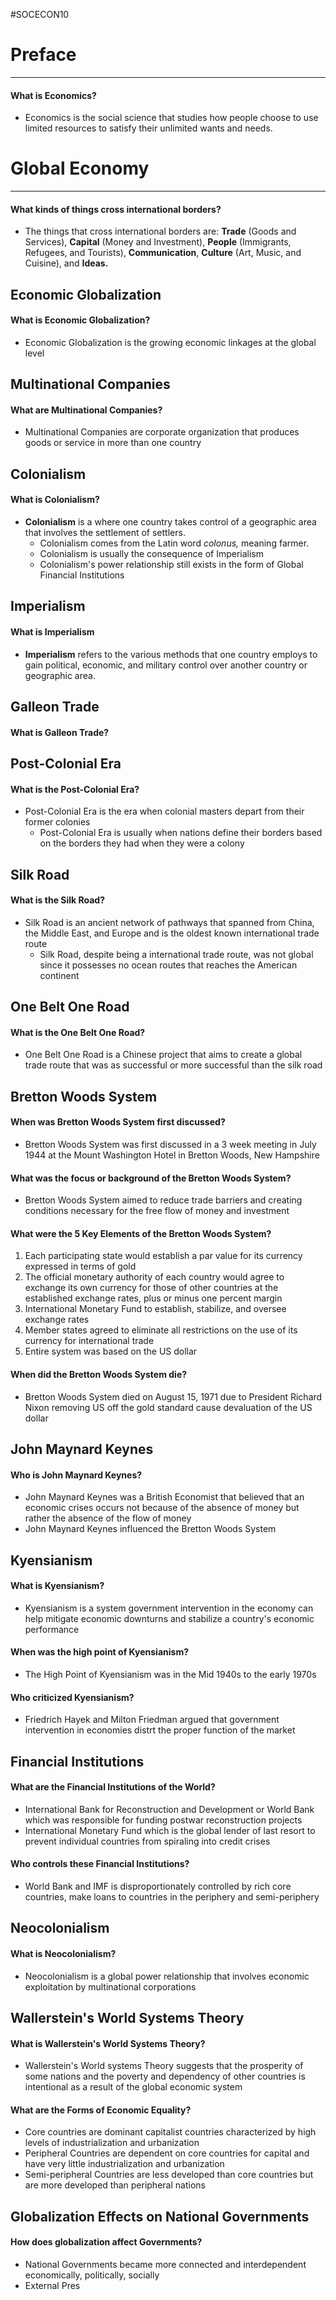#SOCECON10 
# Preface
---
#### What is Economics?
- Economics is the social science that studies how people choose to use limited resources to satisfy their unlimited wants and needs.
# Global Economy
---
#### What kinds of things cross international borders?
- The things that cross international borders are: **Trade** (Goods and Services), **Capital** (Money and Investment), **People** (Immigrants, Refugees, and Tourists), **Communication**, **Culture** (Art, Music, and Cuisine), and **Ideas.**
## Economic Globalization
#### What is Economic Globalization?
- Economic Globalization is the growing economic linkages at the global level
## Multinational Companies
#### What are Multinational Companies?
- Multinational Companies are corporate organization that produces goods or service in more than one country
## Colonialism
#### What is Colonialism?
- **Colonialism** is a where one country takes control of a geographic area that involves the settlement of settlers.
	- Colonialism comes from the Latin word *colonus,* meaning farmer.
	- Colonialism is usually the consequence of Imperialism
	- Colonialism's power relationship still exists in the form of Global Financial Institutions
## Imperialism
#### What is Imperialism
- **Imperialism** refers to the various methods that one country employs to gain political, economic, and military control over another country or geographic area.

## Galleon Trade
#### What is Galleon Trade?

## Post-Colonial Era
#### What is the Post-Colonial Era?
- Post-Colonial Era is the era when colonial masters depart from their former colonies
	- Post-Colonial Era is usually when nations define their borders based on the borders they had when they were a colony
## Silk Road
#### What is the Silk Road?
- Silk Road is an ancient network of pathways that spanned from China, the Middle East, and Europe and is the oldest known international trade route
	- Silk Road, despite being a international trade route, was not global since it possesses no ocean routes that reaches the American continent
## One Belt One Road
#### What is the One Belt One Road?
- One Belt One Road is a Chinese project that aims to create a global trade route that was as successful or more successful than the silk road
## Bretton Woods System
#### When was Bretton Woods System first discussed?
- Bretton Woods System was first discussed in a 3 week meeting in July 1944 at the Mount Washington Hotel in Bretton Woods, New Hampshire
#### What was the focus or background of the Bretton Woods System?
- Bretton Woods System aimed to reduce trade barriers and creating conditions necessary for the free flow of money and investment
#### What were the 5 Key Elements of the Bretton Woods System?
1. Each participating state would establish a par value for its currency expressed in terms of gold
2. The official monetary authority of each country would agree to exchange its own currency for those of other countries at the established exchange rates, plus or minus one percent margin
3. International Monetary Fund to establish, stabilize, and oversee exchange rates
4. Member states agreed to eliminate all restrictions on the use of its currency for international trade
5. Entire system was based on the US dollar
#### When did the Bretton Woods System die?
- Bretton Woods System died on August 15, 1971 due to President Richard Nixon removing US off the gold standard cause devaluation of the US dollar
## John Maynard Keynes
#### Who is John Maynard Keynes?
- John Maynard Keynes was a British Economist that believed that an economic crises occurs not because of the absence of money but rather the absence of the flow of money
- John Maynard Keynes influenced the Bretton Woods System
## Kyensianism
#### What is Kyensianism?
- Kyensianism is a system government intervention in the economy can help mitigate economic downturns and stabilize a country's economic performance
#### When was the high point of Kyensianism?
- The High Point of Kyensianism was in the Mid 1940s to the early 1970s
#### Who criticized Kyensianism?
- Friedrich Hayek and Milton Friedman argued that government intervention in economies distrt the proper function of the market
## Financial Institutions
#### What are the Financial Institutions of the World?
- International Bank for Reconstruction and Development or World Bank which was responsible for funding postwar reconstruction projects
- International Monetary Fund which is the global lender of last resort to prevent individual countries from spiraling into credit crises
#### Who controls these Financial Institutions?
- World Bank and IMF is disproportionately controlled by rich core countries, make loans to countries in the periphery and semi-periphery
## Neocolonialism
#### What is Neocolonialism?
- Neocolonialism is a global power relationship that involves economic exploitation by multinational corporations

## Wallerstein's World Systems Theory
#### What is Wallerstein's World Systems Theory?
- Wallerstein's World systems Theory suggests that the prosperity of some nations and the poverty and dependency of other countries is intentional as a result of the global economic system
#### What are the Forms of Economic Equality?
- Core countries are dominant capitalist countries characterized by high levels of industrialization and urbanization
- Peripheral Countries are dependent on core countries for capital and have very little industrialization and urbanization
- Semi-peripheral Countries are less developed than core countries but are more developed than peripheral nations
## Globalization Effects on National Governments
#### How does globalization affect Governments?
- National Governments became more connected and interdependent economically, politically, socially
- External Pres